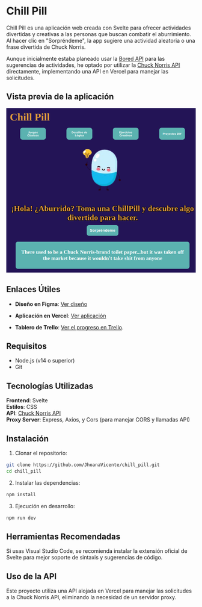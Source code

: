 # Chill Pill  
Chill Pill es una aplicación web creada con Svelte para ofrecer actividades divertidas y creativas a las personas que buscan combatir el aburrimiento. Al hacer clic en "Sorpréndeme", la app sugiere una actividad aleatoria o una frase divertida de Chuck Norris.

Aunque inicialmente estaba planeado usar la [Bored API](https://bored-api.appbrewery.com/) para las sugerencias de actividades, he optado por utilizar la [Chuck Norris API](https://api.chucknorris.io/) directamente, implementando una API en Vercel para manejar las solicitudes.

## Vista previa de la aplicación  
![Primer diseño](./public/assets/app-web.png)  


## Enlaces Útiles  
- **Diseño en Figma**: [Ver diseño](https://www.figma.com/design/IWcxhcdCVVLnWD2o5eKw2u/Chill-Pill?node-id=0-1&node-type=canvas&t=sByL9MaZBpwaPiGT-0)  

- **Aplicación en Vercel**: [Ver aplicación](https://chill-pill-a1jx7vmhn-jhoanavicentes-projects.vercel.app)

- **Tablero de Trello**:  [Ver el progreso en Trello](https://trello.com/b/q5W49Uvb/prova-frontend-hackato-salo-ocupacio).  

## Requisitos 
- Node.js (v14 o superior)
- Git  

## Tecnologías Utilizadas  
**Frontend**: Svelte  
**Estilos**: CSS  
**API**: [Chuck Norris API](https://api.chucknorris.io/)  
**Proxy Server**: Express, Axios, y Cors (para manejar CORS y llamadas API)

## Instalación  
1. Clonar el repositorio: 
```bash
git clone https://github.com/JhoanaVicente/chill_pill.git
cd chill_pill
```
2. Instalar las dependencias:  
```bash  
npm install
```  

3. Ejecución en desarrollo:  
```bash  
npm run dev  
```  
## Herramientas Recomendadas  
Si usas Visual Studio Code, se recomienda instalar la extensión oficial de Svelte para mejor soporte de sintaxis y sugerencias de código.  

## Uso de la API  
Este proyecto utiliza una API alojada en Vercel para manejar las solicitudes a la Chuck Norris API, eliminando la necesidad de un servidor proxy.  
